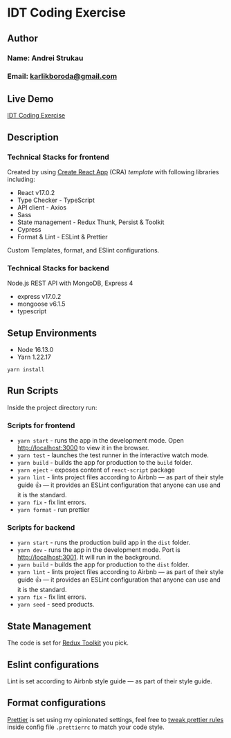 # IDT Coding Exercise

## Author

### Name: Andrei Strukau
### Email: karlikboroda@gmail.com

## Live Demo
[IDT Coding Exercise](https://idt-ce.herokuapp.com/)

## Description

### Technical Stacks for frontend
Created by using [Create React App](https://github.com/facebook/create-react-app) (CRA) _template_ with following libraries including:

  - React v17.0.2
  - Type Checker - TypeScript
  - API client - Axios
  - Sass
  - State management - Redux Thunk, Persist & Toolkit
  - Cypress
  - Format & Lint - ESLint & Prettier

Custom Templates, format, and ESlint configurations.

### Technical Stacks for backend
Node.js REST API with MongoDB, Express 4

  - express v17.0.2
  - mongoose v6.1.5
  - typescript

## Setup Environments
  - Node 16.13.0
  - Yarn 1.22.17

  ```
  yarn install
  ```

## Run Scripts

Inside the project directory run:

### Scripts for frontend

- `yarn start` - runs the app in the development mode. Open [http://localhost:3000](http://localhost:3000) to view it in the browser.
- `yarn test` - launches the test runner in the interactive watch mode.
- `yarn build` - builds the app for production to the `build` folder.
- `yarn eject` - exposes content of `react-script` package
- `yarn lint` - lints project files according to Airbnb — as part of their style guide 👍 — it provides an ESLint configuration that anyone can use and it is the standard.
- `yarn fix` - fix lint errors.
- `yarn format` - run prettier

### Scripts for backend

- `yarn start` - runs the production build app in the `dist` folder.
- `yarn dev` - runs the app in the development mode. Port is [http://localhost:3001](http://localhost:3001). It will run in the background.
- `yarn build` - builds the app for production to the `dist` folder.
- `yarn lint` - lints project files according to Airbnb — as part of their style guide 👍 — it provides an ESLint configuration that anyone can use and it is the standard.
- `yarn fix` - fix lint errors.
- `yarn seed` - seed products.


## State Management

The code is set for [Redux Toolkit](https://medium.com/react-courses/instant-learn-react-redux-toolkit-with-a-simple-minimalistic-example-3c63c296ed65) you pick.

## Eslint configurations

Lint is set according to Airbnb style guide — as part of their style guide.

## Format configurations

[Prettier](https://prettier.io/) is set using my opinionated settings, feel free to [tweak prettier rules](https://prettier.io/docs/en/configuration.html) inside config file `.prettierrc` to match your code style.
